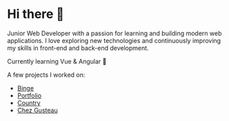 # Hi there 👋

Junior Web Developer with a passion for learning and building modern web applications. 
I love exploring new technologies and continuously improving my skills in front-end and back-end development. 

Currently learning Vue & Angular 🌱

A few projects I worked on:

- [Binge](https://binge-mhss.netlify.app)
- [Portfolio](https://mhss-dev.github.io/portfolio/)
- [Country](https://github.com/mhss-dev/Country)
- [Chez Gusteau](https://github.com/mhss-dev/Chez_Gusteau)

#
